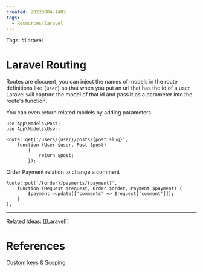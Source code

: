 ```yaml
---
created: 20220804-1403
tags:
  - Resources/laravel
---
```


Tags: #Laravel

# Laravel Routing
Routes are elocuent, you can inject the names of models in the route definitions like `{user}` so that when you put an url that has the id of a user, Laravel will capture the model of that id and pass it as a parameter into the route's function. 

You can even return related models by adding parameters.
```
use App\Models\Post;
use App\Models\User;

Route::get('/users/{user}/posts/{post:slug}',
	function (User $user, Post $post)
		{
		    return $post;
		});
```

Order Payment relation to change a comment
``` Example
Route::put('/{order}/payments/{payment}',
	function (Request $request, Order $order, Payment $payment) {
		$payment->update(['comments' => $request['comment']]);
	}
);
```

---
Related Ideas: [[Laravel]]

# References
[Custom keys & Scoping](https://laravel.com/docs/8.x/routing#implicit-model-binding-scoping)
